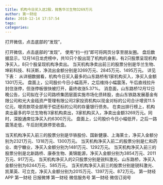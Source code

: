 ```yaml
---
title: 机构今日买入这2股，抛售华兰生物3269万元
author: 第一财经
date: 2018-12-14 17:57:54
tags: 
categories: 
---
```

打开微信，点击底部的“发现”，
<!-- more -->
打开微信，点击底部的“发现”，
使用“扫一扫”即可将网页分享至朋友圈。
盘后数据显示，12月14日龙虎榜中，共10只个股出现了机构的身影，有2只股票呈现机构净买入，8只个股呈现机构净卖出。
当天机构净卖出前三的股票分别是华兰生物、坤彩科技、科沃斯，净流出金额分别是3269万元、2845万元、1495万元。
详见下表：
从详细数据看，机构今日买入最多的山东路桥有1家机构买入，净买入金额1301万元。
盘面上，公司股价今日小幅高开，之后维持小幅震荡，午后直线拉升封住涨停，但涨停板很快被打开，最终收涨5.37%。
消息面，山东路桥12月12日晚公告，公司拟在子公司路桥集团层面实施市场化债转股，由山东铁路发展基金有限公司和光大金瓯资产管理有限公司2家投资机构以现金对标的公司合计增资11.5亿元，增资款项全部用于偿还标的公司的存量银行债务。
在卖出排行榜上，机构卖出最多的华兰生物有3家机构卖出，3家机构买入，净卖出金额3269万元。同时，深股通席位净买入约6300万元。
盘面上，公司股价今日小幅低开，之后一路震荡走低，午后封死跌停至收盘。
 
 
当天机构净买入前三的股票分别是华铁股份、国新健康、上海莱士，净买入金额分别为2321万元、1318万元、1300万元。
当天机构净买入前二的股票分别是仁和药业、南宁糖业，净买入金额分别为1481万元、1292万元。
当天机构净买入前三的股票分别是北新路桥、康泰生物、美锦能源，净买入金额分别为3854万元、2011万元、917万元。
当天机构净买入的2只股票分别是锐科激光、山东路桥，净买入金额分别为6244万元、585万元。
当天机构净买入前三的股票分别是锐科激光、凯莱英、可立克，净买入金额分别为2015万元、1397万元、872万元。
第一财经
APP
第一财经
日报微博
第一财经
微信服务号
第一财经
微信订阅号
